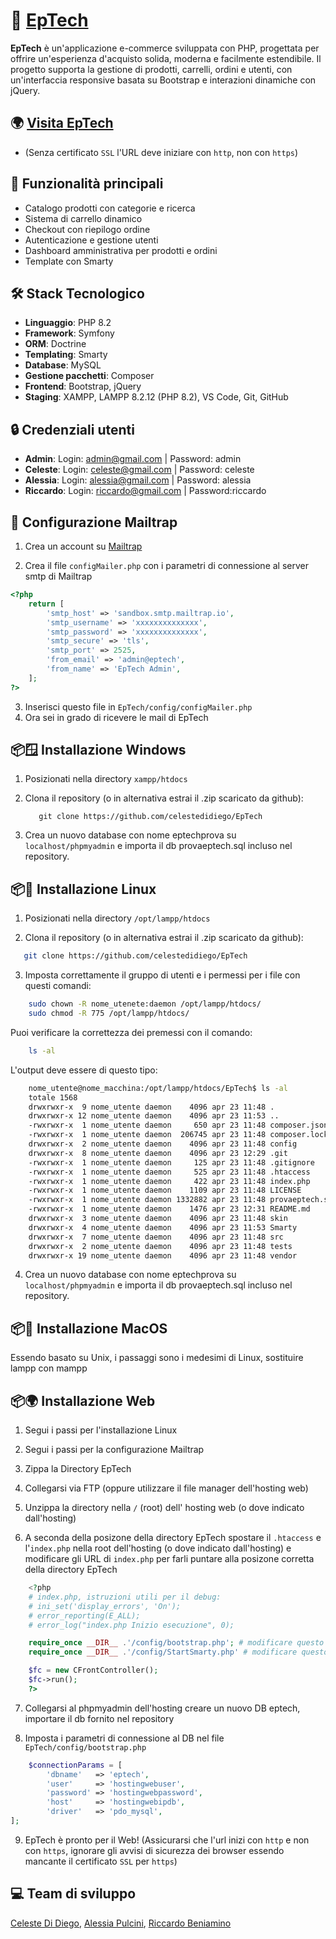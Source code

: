 # 🐼 [EpTech](http://www.eptech.infinityfreeapp.com/)

**EpTech** è un'applicazione e-commerce sviluppata con PHP, progettata per offrire un'esperienza d'acquisto solida, moderna e facilmente estendibile. Il progetto supporta la gestione di prodotti, carrelli, ordini e utenti, con un'interfaccia responsive basata su Bootstrap e interazioni dinamiche con jQuery.

## 🌍 [Visita EpTech](http://www.eptech.infinityfreeapp.com/)
- (Senza certificato `SSL` l'URL deve iniziare con `http`, non con `https`)

## 🚀 Funzionalità principali

- Catalogo prodotti con categorie e ricerca
- Sistema di carrello dinamico
- Checkout con riepilogo ordine
- Autenticazione e gestione utenti
- Dashboard amministrativa per prodotti e ordini
- Template con Smarty

## 🛠️ Stack Tecnologico

- **Linguaggio**: PHP 8.2
- **Framework**: Symfony
- **ORM**: Doctrine
- **Templating**: Smarty
- **Database**: MySQL
- **Gestione pacchetti**: Composer
- **Frontend**: Bootstrap, jQuery
- **Staging**: XAMPP, LAMPP 8.2.12 (PHP 8.2), VS Code, Git, GitHub

## 🔒 Credenziali utenti
- **Admin**: Login: admin@gmail.com | Password: admin
- **Celeste**: Login: celeste@gmail.com | Password: celeste
- **Alessia**: Login: alessia@gmail.com | Password: alessia
- **Riccardo**: Login: riccardo@gmail.com | Password:riccardo

## 📧 Configurazione Mailtrap

1. Crea un account su [Mailtrap](https://mailtrap.io/)

2. Crea il file `configMailer.php` con i parametri di connessione al server smtp di Mailtrap
```php
<?php
    return [
        'smtp_host' => 'sandbox.smtp.mailtrap.io',
        'smtp_username' => 'xxxxxxxxxxxxxx',
        'smtp_password' => 'xxxxxxxxxxxxxx',
        'smtp_secure' => 'tls',
        'smtp_port' => 2525,
        'from_email' => 'admin@eptech',
        'from_name' => 'EpTech Admin',
    ];
?>
```
3. Inserisci questo file in `EpTech/config/configMailer.php`
4. Ora sei in grado di ricevere le mail di EpTech

## 📦🪟 Installazione Windows

1. Posizionati nella directory `xampp/htdocs`

2. Clona il repository (o in alternativa estrai il .zip scaricato da github):
   ```shell
      git clone https://github.com/celestedidiego/EpTech
   ```

3. Crea un nuovo database con nome eptechprova su `localhost/phpmyadmin` e importa il db provaeptech.sql incluso nel repository.

## 📦🐧 Installazione Linux

1. Posizionati nella directory `/opt/lampp/htdocs`

2. Clona il repository (o in alternativa estrai il .zip scaricato da github):
```bash
   git clone https://github.com/celestedidiego/EpTech
```

3. Imposta correttamente il gruppo di utenti e i permessi per i file con questi comandi:
```bash
    sudo chown -R nome_utenete:daemon /opt/lampp/htdocs/
    sudo chmod -R 775 /opt/lampp/htdocs/
```
Puoi verificare la correttezza dei premessi con il comando:
```bash 
    ls -al
```
L'output deve essere di questo tipo:
```bash 
    nome_utente@nome_macchina:/opt/lampp/htdocs/EpTech$ ls -al
    totale 1568
    drwxrwxr-x  9 nome_utente daemon    4096 apr 23 11:48 .
    drwxrwxr-x 12 nome_utente daemon    4096 apr 23 11:53 ..
    -rwxrwxr-x  1 nome_utente daemon     650 apr 23 11:48 composer.json
    -rwxrwxr-x  1 nome_utente daemon  206745 apr 23 11:48 composer.lock
    drwxrwxr-x  2 nome_utente daemon    4096 apr 23 11:48 config
    drwxrwxr-x  8 nome_utente daemon    4096 apr 23 12:29 .git
    -rwxrwxr-x  1 nome_utente daemon     125 apr 23 11:48 .gitignore
    -rwxrwxr-x  1 nome_utente daemon     525 apr 23 11:48 .htaccess
    -rwxrwxr-x  1 nome_utente daemon     422 apr 23 11:48 index.php
    -rwxrwxr-x  1 nome_utente daemon    1109 apr 23 11:48 LICENSE
    -rwxrwxr-x  1 nome_utente daemon 1332882 apr 23 11:48 provaeptech.sql
    -rwxrwxr-x  1 nome_utente daemon    1476 apr 23 12:31 README.md
    drwxrwxr-x  3 nome_utente daemon    4096 apr 23 11:48 skin
    drwxrwxr-x  4 nome_utente daemon    4096 apr 23 11:53 Smarty
    drwxrwxr-x  7 nome_utente daemon    4096 apr 23 11:48 src
    drwxrwxr-x  2 nome_utente daemon    4096 apr 23 11:48 tests
    drwxrwxr-x 19 nome_utente daemon    4096 apr 23 11:48 vendor
```

4. Crea un nuovo database con nome eptechprova su `localhost/phpmyadmin` e importa il db provaeptech.sql incluso nel repository.

## 📦🍏 Installazione MacOS
Essendo basato su Unix, i passaggi sono i medesimi di Linux, sostituire lampp con mampp

## 📦🌍 Installazione Web
1. Segui i passi per l'installazione Linux

2. Segui i passi per la configurazione Mailtrap

3. Zippa la Directory EpTech

4. Collegarsi via FTP (oppure utilizzare il file manager dell'hosting web)

5. Unzippa la directory nella `/` (root) dell' hosting web (o dove indicato dall'hosting)

6. A seconda della posizone della directory EpTech spostare il `.htaccess` e l'`index.php` nella root dell'hosting (o dove indicato dall'hosting) e modificare gli URL di `index.php` per farli puntare alla posizone corretta della directory EpTech
```php
    <?php
    # index.php, istruzioni utili per il debug:
    # ini_set('display_errors', 'On');
    # error_reporting(E_ALL);
    # error_log("index.php Inizio esecuzione", 0);

    require_once __DIR__ .'/config/bootstrap.php'; # modificare questo path in accordo con la posizione nel file manger web
    require_once __DIR__ .'/config/StartSmarty.php' # modificare questo path in accordo con la posizione della directory EpTech nel file manager web

    $fc = new CFrontController();
    $fc->run();
    ?>
```

7. Collegarsi al phpmyadmin dell'hosting creare un nuovo DB eptech, importare il db fornito nel repository

8. Imposta i parametri di connessione al DB nel file `EpTech/config/bootstrap.php`
```php
    $connectionParams = [
        'dbname'   => 'eptech',
        'user'     => 'hostingwebuser',
        'password' => 'hostingwebpassword',
        'host'     => 'hostingwebipdb',
        'driver'   => 'pdo_mysql',
];
```

9. EpTech è pronto per il Web! (Assicurarsi che l'url inizi con `http` e non con `https`, ignorare gli avvisi di sicurezza dei browser essendo mancante il certificato `SSL` per `https`)

## 💻 Team di sviluppo
[Celeste Di Diego](https://github.com/celestedidiego), [Alessia Pulcini](https://github.com/alepulc), [Riccardo Beniamino](https://github.com/rickb3n)
